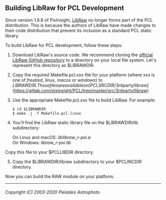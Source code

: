 Building LibRaw for PCL Development
-----------------------------------

Since version 1.8.8 of PixInsight, [LibRaw](https://www.libraw.org/) no longer forms part of the PCL distribution. This is because the authors of LibRaw have made changes to their code distribution that prevent its inclusion as a standard PCL static library.

To build LibRaw for PCL development, follow these steps:

1. Download LibRaw's source code. We recommend cloning the [official LibRaw GitHub repository](https://github.com/LibRaw/LibRaw) to a directory on your local file system. Let's represent this directory as $LIBRAWDIR.

2. Copy the required Makefile.pcl.xxx file for your platform (where xxx is one of *freebsd*, *linux*, *macos* or *windows*) to $LIBRAWDIR. These files are available on [$PCLSRCDIR/3rdparty/libraw](https://gitlab.com/pixinsight/PCL/tree/master/src/3rdparty/libraw).

3. Use the appropriate Makefile.pcl.xxx file to build LibRaw. For example:

   ``$ cd $LIBRAWDIR``<br/>
   ``$ make -j -f Makefile.pcl.linux``

4. You'll find the LibRaw static library file on the $LIBRAWDIR/lib subdirectory:

   On Linux and macOS: *liblibraw_r-pxi.a*<br/>
   On Windows: *libraw_r-pxi.lib*

Copy this file to your $PCLLIBDIR directory.

5. Copy the $LIBRAWDIR/libraw subdirectory to your $PCLINCDIR directory.

Now you can build the RAW module on your platform.

******
###### Copyright (C) 2003-2020 Pleiades Astrophoto
